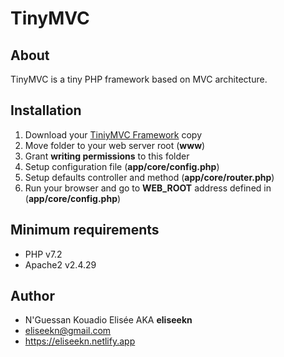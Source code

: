 # TinyMVC

## About
TinyMVC is a tiny PHP framework based on MVC architecture.

## Installation
1. Download your [TiniyMVC Framework](https://github.com/eliseekn/tinymvc) copy
2. Move folder to your web server root (**www**)
3. Grant **writing permissions** to this folder
4. Setup configuration file (**app/core/config.php**)
5. Setup defaults controller and method (**app/core/router.php**)
6. Run your browser and go to **WEB_ROOT** address defined in (**app/core/config.php**)

## Minimum requirements
- PHP v7.2
- Apache2 v2.4.29

## Author
- N'Guessan Kouadio Elisée AKA **eliseekn**
- eliseekn@gmail.com
- https://eliseekn.netlify.app